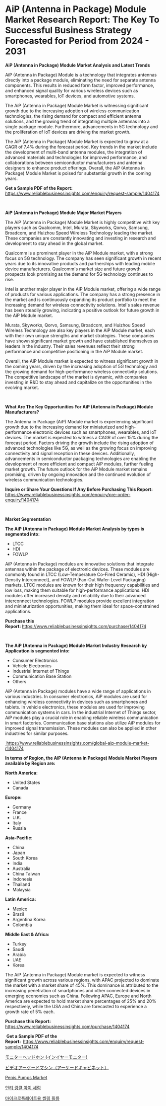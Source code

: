 <p><h1>AiP (Antenna in Package) Module Market Research Report: The Key To Successful Business Strategy Forecasted for Period from 2024 - 2031</h1></p><p><strong>AiP (Antenna in Package) Module Market Analysis and Latest Trends</strong></p>
<p><p>AiP (Antenna in Package) Module is a technology that integrates antennas directly into a package module, eliminating the need for separate antenna components. This results in reduced form factor, improved performance, and enhanced signal quality for various wireless devices such as smartphones, wearables, IoT devices, and automotive systems.</p><p>The AiP (Antenna in Package) Module Market is witnessing significant growth due to the increasing adoption of wireless communication technologies, the rising demand for compact and efficient antenna solutions, and the growing trend of integrating multiple antennas into a single package module. Furthermore, advancements in 5G technology and the proliferation of IoT devices are driving the market growth.</p><p>The AiP (Antenna in Package) Module Market is expected to grow at a CAGR of 7.4% during the forecast period. Key trends in the market include the development of multi-band antenna modules, the integration of advanced materials and technologies for improved performance, and collaborations between semiconductor manufacturers and antenna designers to enhance product offerings. Overall, the AiP (Antenna in Package) Module Market is poised for substantial growth in the coming years.</p></p>
<p><strong>Get a Sample PDF of the Report:&nbsp;</strong> <a href="https://www.reliablebusinessinsights.com/enquiry/request-sample/1404174">https://www.reliablebusinessinsights.com/enquiry/request-sample/1404174</a></p>
<p>&nbsp;</p>
<p><strong>AiP (Antenna in Package) Module Major Market Players</strong></p>
<p><p>The AiP (Antenna in Package) Module Market is highly competitive with key players such as Qualcomm, Intel, Murata, Skyworks, Qorvo, Samsung, Broadcom, and Huizhou Speed Wireless Technology leading the market. These companies are constantly innovating and investing in research and development to stay ahead in the global market.</p><p>Qualcomm is a prominent player in the AiP Module market, with a strong focus on 5G technology. The company has seen significant growth in recent years due to its innovative products and partnerships with leading mobile device manufacturers. Qualcomm's market size and future growth prospects look promising as the demand for 5G technology continues to rise.</p><p>Intel is another major player in the AiP Module market, offering a wide range of products for various applications. The company has a strong presence in the market and is continuously expanding its product portfolio to meet the increasing demand for wireless connectivity solutions. Intel's sales revenue has been steadily growing, indicating a positive outlook for future growth in the AiP Module market.</p><p>Murata, Skyworks, Qorvo, Samsung, Broadcom, and Huizhou Speed Wireless Technology are also key players in the AiP Module market, each with their own unique strengths and market strategies. These companies have shown significant market growth and have established themselves as leaders in the industry. Their sales revenues reflect their strong performance and competitive positioning in the AiP Module market.</p><p>Overall, the AiP Module market is expected to witness significant growth in the coming years, driven by the increasing adoption of 5G technology and the growing demand for high-performance wireless connectivity solutions. The competitive landscape of the market is dynamic, with companies investing in R&D to stay ahead and capitalize on the opportunities in the evolving market.</p></p>
<p>&nbsp;</p>
<p><strong>What Are The Key Opportunities For AiP (Antenna in Package) Module Manufacturers?</strong></p>
<p><p>The Antenna in Package (AiP) Module market is experiencing significant growth due to the increasing demand for miniaturized and high-performance electronic devices such as smartphones, wearables, and IoT devices. The market is expected to witness a CAGR of over 15% during the forecast period. Factors driving the growth include the rising adoption of advanced technologies like 5G, as well as the growing focus on improving connectivity and signal reception in these devices. Additionally, advancements in semiconductor packaging technologies are enabling the development of more efficient and compact AiP modules, further fueling market growth. The future outlook for the AiP Module market remains promising, driven by ongoing innovation and the continued evolution of wireless communication technologies.</p></p>
<p><strong>Inquire or Share Your Questions If Any Before Purchasing This Report:</strong> <a href="https://www.reliablebusinessinsights.com/enquiry/pre-order-enquiry/1404174">https://www.reliablebusinessinsights.com/enquiry/pre-order-enquiry/1404174</a></p>
<p>&nbsp;</p>
<p><strong>Market Segmentation</strong></p>
<p><strong>The AiP (Antenna in Package) Module Market Analysis by types is segmented into:</strong></p>
<p><ul><li>LTCC</li><li>HDI</li><li>FOWLP</li></ul></p>
<p><p>AiP (Antenna in Package) modules are innovative solutions that integrate antennas within the package of electronic devices. These modules are commonly found in LTCC (Low-Temperature Co-Fired Ceramic), HDI (High-Density Interconnect), and FOWLP (Fan-Out Wafer-Level Packaging) markets. LTCC modules are known for their high frequency capabilities and low loss, making them suitable for high-performance applications. HDI modules offer increased density and reliability due to their advanced interconnect technologies. FOWLP modules provide excellent integration and miniaturization opportunities, making them ideal for space-constrained applications.</p></p>
<p><strong>Purchase this Report:&nbsp;</strong><a href="https://www.reliablebusinessinsights.com/purchase/1404174">https://www.reliablebusinessinsights.com/purchase/1404174</a></p>
<p>&nbsp;</p>
<p><strong>The AiP (Antenna in Package) Module Market Industry Research by Application is segmented into:</strong></p>
<p><ul><li>Consumer Electronics</li><li>Vehicle Electronics</li><li>Industrial Internet of Things</li><li>Communication Base Station</li><li>Others</li></ul></p>
<p><p>AiP (Antenna in Package) modules have a wide range of applications in various industries. In consumer electronics, AiP modules are used for enhancing wireless connectivity in devices such as smartphones and tablets. In vehicle electronics, these modules are used for improving communication systems in cars. In the industrial Internet of Things sector, AiP modules play a crucial role in enabling reliable wireless communication in smart factories. Communication base stations also utilize AiP modules for improved signal transmission. These modules can also be applied in other industries for similar purposes.</p></p>
<p><a href="https://www.reliablebusinessinsights.com/global-aip-module-market-r1404174">&nbsp;https://www.reliablebusinessinsights.com/global-aip-module-market-r1404174</a></p>
<p><strong>In terms of Region, the AiP (Antenna in Package) Module Market Players available by Region are:</strong></p>
<p>
    <p> <strong> North America: </strong>
        <ul>
            <li>United States</li>
            <li>Canada</li>
        </ul>
        </p> 
    <p> <strong> Europe: </strong>
        <ul>
            <li>Germany</li>
            <li>France</li>
            <li>U.K.</li>
            <li>Italy</li>
            <li>Russia</li>
        </ul>
        </p> 
    <p> <strong> Asia-Pacific: </strong>
        <ul>
            <li>China</li>
            <li>Japan</li>
            <li>South Korea</li>
            <li>India</li>
            <li>Australia</li>
            <li>China Taiwan</li>
            <li>Indonesia</li>
            <li>Thailand</li>
            <li>Malaysia</li>
        </ul>
        </p> 
    <p> <strong> Latin America: </strong>
        <ul>
            <li>Mexico</li>
            <li>Brazil</li>
            <li>Argentina Korea</li>
            <li>Colombia</li>
        </ul>
        </p> 
    <p> <strong> Middle East & Africa: </strong>
        <ul>
            <li>Turkey</li>
            <li>Saudi</li>
            <li>Arabia</li>
            <li>UAE</li>
            <li>Korea</li>
        </ul>
    </p>
    </p>
<p><p>The AiP (Antenna in Package) Module market is expected to witness significant growth across various regions, with APAC projected to dominate the market with a market share of 45%. This dominance is attributed to the increasing penetration of smartphones and other connected devices in emerging economies such as China. Following APAC, Europe and North America are expected to hold market share percentages of 25% and 20% respectively, while the USA and China are forecasted to experience a growth rate of 5% each.</p></p>
<p><strong>Purchase this Report: </strong><a href="https://www.reliablebusinessinsights.com/purchase/1404174">https://www.reliablebusinessinsights.com/purchase/1404174</a></p>
<p>&nbsp;<strong>Get a Sample PDF of the Report:&nbsp;&nbsp;</strong><a href="https://www.reliablebusinessinsights.com/enquiry/request-sample/1404174">https://www.reliablebusinessinsights.com/enquiry/request-sample/1404174</a></p>
<p><strong></strong></p>
<p><p><a href="https://github.com/charm854/Market-Research-Report-List-1/blob/main/3911333114601.md">モニターヘッドホン (インイヤーモニター)</a></p><p><a href="https://github.com/LeanneBruen2023/Market-Research-Report-List-2/blob/main/3425402114600.md">ビデオアーケードマシン（アーケードキャビネット）</a></p><p><a href="https://github.com/almainyongb/Market-Research-Report-List-1/blob/main/penis-pumps-market.md">Penis Pumps Market</a></p><p><a href="https://github.com/JeromeRtyau89966/Market-Research-Report-List-2/blob/main/6734376108019.md">안티 링클 아이 세럼</a></p><p><a href="https://github.com/valroy852/Market-Research-Report-List-1/blob/main/6968933111174.md">마이크로플레이트용 씰링 필름</a></p></p>